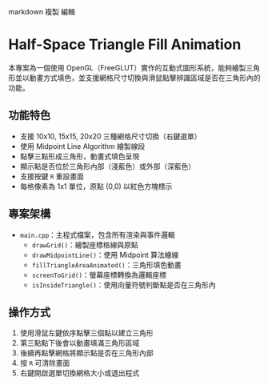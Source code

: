 markdown
複製
編輯
# Half-Space Triangle Fill Animation

本專案為一個使用 OpenGL（FreeGLUT）實作的互動式圖形系統，能夠繪製三角形並以動畫方式填色，並支援網格尺寸切換與滑鼠點擊辨識區域是否在三角形內的功能。

## 功能特色

- 支援 10x10, 15x15, 20x20 三種網格尺寸切換（右鍵選單）
- 使用 Midpoint Line Algorithm 繪製線段
- 點擊三點形成三角形，動畫式填色呈現
- 顯示點是否位於三角形內部（淺藍色）或外部（深藍色）
- 支援按鍵 `R` 重設畫面
- 每格像素為 1x1 單位，原點 (0,0) 以紅色方塊標示

## 專案架構

- `main.cpp`：主程式檔案，包含所有渲染與事件邏輯
  - `drawGrid()`：繪製座標格線與原點
  - `drawMidpointLine()`：使用 Midpoint 算法繪線
  - `fillTriangleAreaAnimated()`：三角形填色動畫
  - `screenToGrid()`：螢幕座標轉換為邏輯座標
  - `isInsideTriangle()`：使用向量符號判斷點是否在三角形內

## 操作方式

1. 使用滑鼠左鍵依序點擊三個點以建立三角形
2. 第三點點下後會以動畫填滿三角形區域
3. 後續再點擊網格將顯示點是否在三角形內部
4. 按 `R` 可清除畫面
5. 右鍵開啟選單切換網格大小或退出程式